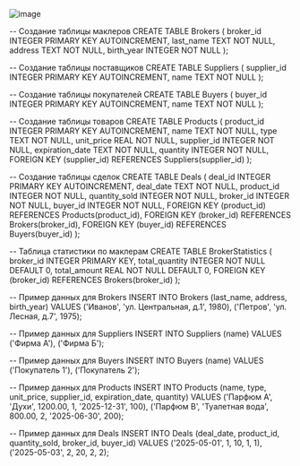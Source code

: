 ![image](https://github.com/user-attachments/assets/7ea8e6c2-9020-46d8-bbaa-1993f7923c26)

-- Создание таблицы маклеров
CREATE TABLE Brokers (
    broker_id INTEGER PRIMARY KEY AUTOINCREMENT,
    last_name TEXT NOT NULL,
    address TEXT NOT NULL,
    birth_year INTEGER NOT NULL
);

-- Создание таблицы поставщиков
CREATE TABLE Suppliers (
    supplier_id INTEGER PRIMARY KEY AUTOINCREMENT,
    name TEXT NOT NULL
);

-- Создание таблицы покупателей
CREATE TABLE Buyers (
    buyer_id INTEGER PRIMARY KEY AUTOINCREMENT,
    name TEXT NOT NULL
);

-- Создание таблицы товаров
CREATE TABLE Products (
    product_id INTEGER PRIMARY KEY AUTOINCREMENT,
    name TEXT NOT NULL,
    type TEXT NOT NULL,
    unit_price REAL NOT NULL,
    supplier_id INTEGER NOT NULL,
    expiration_date TEXT NOT NULL,
    quantity INTEGER NOT NULL,
    FOREIGN KEY (supplier_id) REFERENCES Suppliers(supplier_id)
);

-- Создание таблицы сделок
CREATE TABLE Deals (
    deal_id INTEGER PRIMARY KEY AUTOINCREMENT,
    deal_date TEXT NOT NULL,
    product_id INTEGER NOT NULL,
    quantity_sold INTEGER NOT NULL,
    broker_id INTEGER NOT NULL,
    buyer_id INTEGER NOT NULL,
    FOREIGN KEY (product_id) REFERENCES Products(product_id),
    FOREIGN KEY (broker_id) REFERENCES Brokers(broker_id),
    FOREIGN KEY (buyer_id) REFERENCES Buyers(buyer_id)
);

-- Таблица статистики по маклерам
CREATE TABLE BrokerStatistics (
    broker_id INTEGER PRIMARY KEY,
    total_quantity INTEGER NOT NULL DEFAULT 0,
    total_amount REAL NOT NULL DEFAULT 0,
    FOREIGN KEY (broker_id) REFERENCES Brokers(broker_id)
);

-- Пример данных для Brokers
INSERT INTO Brokers (last_name, address, birth_year) VALUES 
('Иванов', 'ул. Центральная, д.1', 1980),
('Петров', 'ул. Лесная, д.7', 1975);

-- Пример данных для Suppliers
INSERT INTO Suppliers (name) VALUES 
('Фирма А'), ('Фирма Б');

-- Пример данных для Buyers
INSERT INTO Buyers (name) VALUES 
('Покупатель 1'), ('Покупатель 2');

-- Пример данных для Products
INSERT INTO Products (name, type, unit_price, supplier_id, expiration_date, quantity) VALUES 
('Парфюм A', 'Духи', 1200.00, 1, '2025-12-31', 100),
('Парфюм B', 'Туалетная вода', 800.00, 2, '2025-06-30', 200);

-- Пример данных для Deals
INSERT INTO Deals (deal_date, product_id, quantity_sold, broker_id, buyer_id) VALUES 
('2025-05-01', 1, 10, 1, 1),
('2025-05-03', 2, 20, 2, 2);


